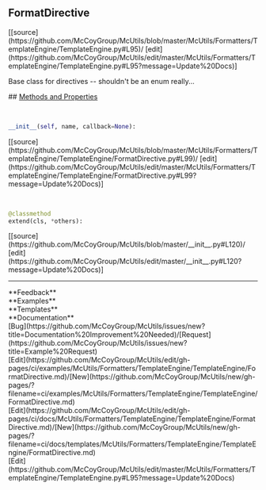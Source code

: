 ## <a id="McUtils.McUtils.Formatters.TemplateEngine.TemplateEngine.FormatDirective">FormatDirective</a> 

<div class="docs-source-link" markdown="1">
[[source](https://github.com/McCoyGroup/McUtils/blob/master/McUtils/Formatters/TemplateEngine/TemplateEngine.py#L95)/
[edit](https://github.com/McCoyGroup/McUtils/edit/master/McUtils/Formatters/TemplateEngine/TemplateEngine.py#L95?message=Update%20Docs)]
</div>

Base class for directives -- shouldn't be an enum really...







<div class="collapsible-section">
 <div class="collapsible-section collapsible-section-header" markdown="1">
## <a class="collapse-link" data-toggle="collapse" href="#methods" markdown="1"> Methods and Properties</a> <a class="float-right" data-toggle="collapse" href="#methods"><i class="fa fa-chevron-down"></i></a>
 </div>
 <div class="collapsible-section collapsible-section-body collapse show" id="methods" markdown="1">
 
<a id="McUtils.McUtils.Formatters.TemplateEngine.TemplateEngine.FormatDirective.__init__" class="docs-object-method">&nbsp;</a> 
```python
__init__(self, name, callback=None): 
```
<div class="docs-source-link" markdown="1">
[[source](https://github.com/McCoyGroup/McUtils/blob/master/McUtils/Formatters/TemplateEngine/TemplateEngine/FormatDirective.py#L99)/
[edit](https://github.com/McCoyGroup/McUtils/edit/master/McUtils/Formatters/TemplateEngine/TemplateEngine/FormatDirective.py#L99?message=Update%20Docs)]
</div>


<a id="McUtils.McUtils.Formatters.TemplateEngine.TemplateEngine.FormatDirective.extend" class="docs-object-method">&nbsp;</a> 
```python
@classmethod
extend(cls, *others): 
```
<div class="docs-source-link" markdown="1">
[[source](https://github.com/McCoyGroup/McUtils/blob/master/__init__.py#L120)/
[edit](https://github.com/McCoyGroup/McUtils/edit/master/__init__.py#L120?message=Update%20Docs)]
</div>



 </div>
</div>












---


<div markdown="1" class="text-secondary">
<div class="container">
  <div class="row">
   <div class="col" markdown="1">
**Feedback**   
</div>
   <div class="col" markdown="1">
**Examples**   
</div>
   <div class="col" markdown="1">
**Templates**   
</div>
   <div class="col" markdown="1">
**Documentation**   
</div>
   <div class="col" markdown="1">
   
</div>
   <div class="col" markdown="1">
   
</div>
   <div class="col" markdown="1">
   
</div>
</div>
  <div class="row">
   <div class="col" markdown="1">
[Bug](https://github.com/McCoyGroup/McUtils/issues/new?title=Documentation%20Improvement%20Needed)/[Request](https://github.com/McCoyGroup/McUtils/issues/new?title=Example%20Request)   
</div>
   <div class="col" markdown="1">
[Edit](https://github.com/McCoyGroup/McUtils/edit/gh-pages/ci/examples/McUtils/Formatters/TemplateEngine/TemplateEngine/FormatDirective.md)/[New](https://github.com/McCoyGroup/McUtils/new/gh-pages/?filename=ci/examples/McUtils/Formatters/TemplateEngine/TemplateEngine/FormatDirective.md)   
</div>
   <div class="col" markdown="1">
[Edit](https://github.com/McCoyGroup/McUtils/edit/gh-pages/ci/docs/McUtils/Formatters/TemplateEngine/TemplateEngine/FormatDirective.md)/[New](https://github.com/McCoyGroup/McUtils/new/gh-pages/?filename=ci/docs/templates/McUtils/Formatters/TemplateEngine/TemplateEngine/FormatDirective.md)   
</div>
   <div class="col" markdown="1">
[Edit](https://github.com/McCoyGroup/McUtils/edit/master/McUtils/Formatters/TemplateEngine/TemplateEngine.py#L95?message=Update%20Docs)   
</div>
   <div class="col" markdown="1">
   
</div>
   <div class="col" markdown="1">
   
</div>
   <div class="col" markdown="1">
   
</div>
</div>
</div>
</div>